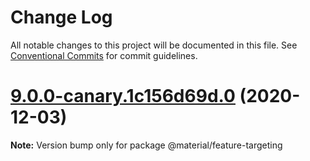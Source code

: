 # Change Log

All notable changes to this project will be documented in this file.
See [Conventional Commits](https://conventionalcommits.org) for commit guidelines.

# [9.0.0-canary.1c156d69d.0](https://github.com/material-components/material-components-web/compare/v8.0.0...v9.0.0-canary.1c156d69d.0) (2020-12-03)

**Note:** Version bump only for package @material/feature-targeting

